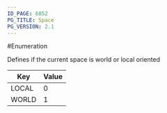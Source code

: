 ```yaml
---
ID_PAGE: 6852
PG_TITLE: Space
PG_VERSION: 2.1
---
```

#Enumeration

Defines if the current space is world or local oriented






Key | Value
---|---
LOCAL | 0
WORLD | 1

